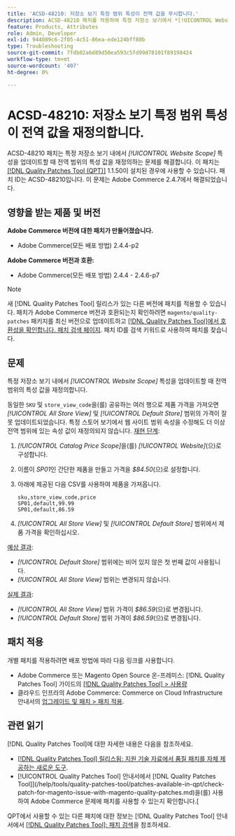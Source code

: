 ```yaml
---
title: 'ACSD-48210: 저장소 보기 특정 범위 특성이 전역 값을 무시합니다.'
description: ACSD-48210 패치를 적용하여 특정 저장소 보기에서 *[!UICONTROL Website Scope]* 특성을 업데이트하는 Adobe Commerce 문제가 전역 범위의 특성 값을 재정의합니다.
feature: Products, Attributes
role: Admin, Developer
exl-id: 944089c6-2f05-4c51-86ea-ede124bff80b
type: Troubleshooting
source-git-commit: 7fdb02a6d89d50ea593c5fd99d78101f89198424
workflow-type: tm+mt
source-wordcount: '407'
ht-degree: 0%

---
```


# ACSD-48210: 저장소 보기 특정 범위 특성이 전역 값을 재정의합니다.

ACSD-48210 패치는 특정 저장소 보기 내에서 *[!UICONTROL Website Scope]* 특성을 업데이트할 때 전역 범위의 특성 값을 재정의하는 문제를 해결합니다. 이 패치는 [[!DNL Quality Patches Tool (QPT)]](https://experienceleague.adobe.com/en/docs/commerce-operations/tools/quality-patches-tool/quality-patches-tool-to-self-serve-quality-patches) 1.1.50이 설치된 경우에 사용할 수 있습니다. 패치 ID는 ACSD-48210입니다. 이 문제는 Adobe Commerce 2.4.7에서 해결되었습니다.

## 영향을 받는 제품 및 버전

**Adobe Commerce 버전에 대한 패치가 만들어졌습니다.**

* Adobe Commerce(모든 배포 방법) 2.4.4-p2

**Adobe Commerce 버전과 호환:**

* Adobe Commerce(모든 배포 방법) 2.4.4 - 2.4.6-p7

>[!NOTE]
>
>새 [!DNL Quality Patches Tool] 릴리스가 있는 다른 버전에 패치를 적용할 수 있습니다. 패치가 Adobe Commerce 버전과 호환되는지 확인하려면 `magento/quality-patches` 패키지를 최신 버전으로 업데이트하고 [[!DNL Quality Patches Tool]에서 호환성을 확인합니다. 패치 검색 페이지](https://experienceleague.adobe.com/tools/commerce-quality-patches/index.html). 패치 ID를 검색 키워드로 사용하여 패치를 찾습니다.

## 문제

특정 저장소 보기 내에서 *[!UICONTROL Website Scope]* 특성을 업데이트할 때 전역 범위의 특성 값을 재정의합니다.

동일한 `SKU` 및 `store_view_code`을(를) 공유하는 여러 행으로 제품 가격을 가져오면 *[!UICONTROL All Store View]* 및 *[!UICONTROL Default Store]* 범위의 가격이 잘못 업데이트되었습니다. 특정 스토어 보기에서 웹 사이트 범위 속성을 수정해도 더 이상 전역 범위에 있는 속성 값이 재정의되지 않습니다.
<u>재현 단계</u>:

1. *[!UICONTROL Catalog Price Scope]*&#x200B;을(를) *[!UICONTROL Website]*(으)로 구성합니다.
1. 이름이 *SP01*&#x200B;인 간단한 제품을 만들고 가격을 *$84.50*(으)로 설정합니다.
1. 아래에 제공된 다음 CSV를 사용하여 제품을 가져옵니다.

   ```
   sku,store_view_code,price
   SP01,default,99.99
   SP01,default,86.59
   ```

1. *[!UICONTROL All Store View]* 및 *[!UICONTROL Default Store]* 범위에서 제품 가격을 확인하십시오.

<u>예상 결과</u>:

* *[!UICONTROL Default Store]* 범위에는 비어 있지 않은 첫 번째 값이 사용됩니다.
* *[!UICONTROL All Store View]* 범위는 변경되지 않습니다.

<u>실제 결과</u>:

* *[!UICONTROL All Store View]* 범위 가격이 *$86.59*(으)로 변경됩니다.
* *[!UICONTROL Default Store]* 범위 가격이 *$86.59*(으)로 변경됩니다.

## 패치 적용

개별 패치를 적용하려면 배포 방법에 따라 다음 링크를 사용합니다.

* Adobe Commerce 또는 Magento Open Source 온-프레미스: [!DNL Quality Patches Tool] 가이드의 [[!DNL Quality Patches Tool] > 사용량](/help/tools/quality-patches-tool/usage.md)
* 클라우드 인프라의 Adobe Commerce: Commerce on Cloud Infrastructure 안내서의 [업그레이드 및 패치 > 패치 적용](https://experienceleague.adobe.com/docs/commerce-cloud-service/user-guide/develop/upgrade/apply-patches.html).

## 관련 읽기

[!DNL Quality Patches Tool]에 대한 자세한 내용은 다음을 참조하세요.

* [[!DNL Quality Patches Tool] 릴리스됨: 지원 기술 자료에서 품질 패치를 자체 제공하는 새로운 도구](https://experienceleague.adobe.com/en/docs/commerce-operations/tools/quality-patches-tool/quality-patches-tool-to-self-serve-quality-patches).
* [!UICONTROL Quality Patches Tool] 안내서에서  [!DNL Quality Patches Tool]](/help/tools/quality-patches-tool/patches-available-in-qpt/check-patch-for-magento-issue-with-magento-quality-patches.md)을(를) 사용하여 Adobe Commerce 문제에 패치를 사용할 수 있는지 확인합니다.[


QPT에서 사용할 수 있는 다른 패치에 대한 정보는 [!DNL Quality Patches Tool] 안내서에서 [[!DNL Quality Patches Tool]: 패치 검색](https://experienceleague.adobe.com/tools/commerce-quality-patches/index.html)을 참조하세요.
